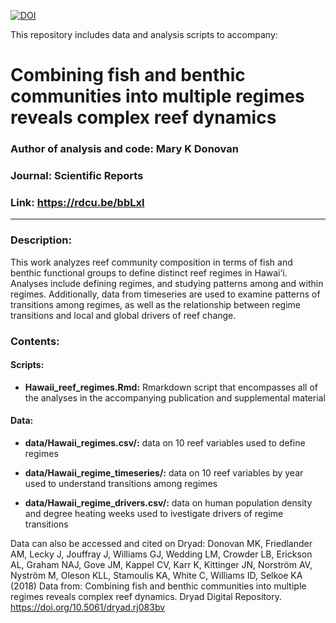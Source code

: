 [![DOI](https://zenodo.org/badge/DOI/10.5281/zenodo.1293045.svg)](https://doi.org/10.5281/zenodo.1293045)

This repository includes data and analysis scripts to accompany:

# Combining fish and benthic communities into multiple regimes reveals complex reef dynamics

### Author of analysis and code: Mary K Donovan
### Journal: Scientific Reports
### Link: https://rdcu.be/bbLxl

-----

### Description:
This work analyzes reef community composition in terms of fish and benthic functional groups to define distinct reef regimes in Hawai‘i. Analyses include defining regimes, and studying patterns among and within regimes. Additionally, data from timeseries are used to examine patterns of transitions among regimes, as well as the relationship between regime transitions and local and global drivers of reef change.

### Contents:
#### Scripts:
* **Hawaii_reef_regimes.Rmd:** Rmarkdown script that encompasses all of the analyses in the accompanying publication and supplemental material

#### Data:
* **data/Hawaii_regimes.csv/:** data on 10 reef variables used to define regimes

* **data/Hawaii_regime_timeseries/:** data on 10 reef variables by year used to understand transitions among regimes

* **data/Hawaii_regime_drivers.csv/:** data on human population density and degree heating weeks used to ivestigate drivers of regime transitions

Data can also be accessed and cited on Dryad: 
Donovan MK, Friedlander AM, Lecky J, Jouffray J, Williams GJ, Wedding LM, Crowder LB, Erickson AL, Graham NAJ, Gove JM, Kappel CV, Karr K, Kittinger JN, Norström AV, Nyström M, Oleson KLL, Stamoulis KA, White C, Williams ID, Selkoe KA (2018) Data from: Combining fish and benthic communities into multiple regimes reveals complex reef dynamics. Dryad Digital Repository. https://doi.org/10.5061/dryad.rj083bv
